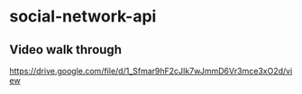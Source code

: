 # social-network-api

## Video walk through

https://drive.google.com/file/d/1_Sfmar9hF2cJIk7wJmmD6Vr3mce3xO2d/view
